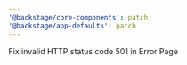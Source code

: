```yaml
---
'@backstage/core-components': patch
'@backstage/app-defaults': patch
---
```


Fix invalid HTTP status code 501 in Error Page
